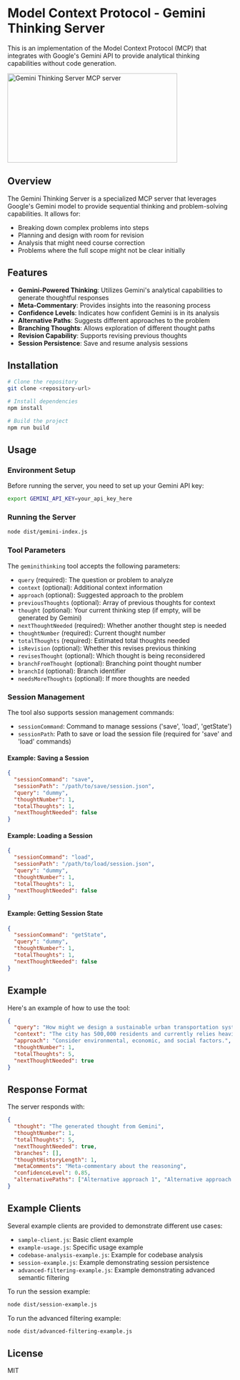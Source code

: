 # Model Context Protocol - Gemini Thinking Server

This is an implementation of the Model Context Protocol (MCP) that integrates with Google's Gemini API to provide analytical thinking capabilities without code generation.

<a href="https://glama.ai/mcp/servers/q8pdxnf129">
  <img width="380" height="200" src="https://glama.ai/mcp/servers/q8pdxnf129/badge" alt="Gemini Thinking Server MCP server" />
</a>

## Overview

The Gemini Thinking Server is a specialized MCP server that leverages Google's Gemini model to provide sequential thinking and problem-solving capabilities. It allows for:

- Breaking down complex problems into steps
- Planning and design with room for revision
- Analysis that might need course correction
- Problems where the full scope might not be clear initially

## Features

- **Gemini-Powered Thinking**: Utilizes Gemini's analytical capabilities to generate thoughtful responses
- **Meta-Commentary**: Provides insights into the reasoning process
- **Confidence Levels**: Indicates how confident Gemini is in its analysis
- **Alternative Paths**: Suggests different approaches to the problem
- **Branching Thoughts**: Allows exploration of different thought paths
- **Revision Capability**: Supports revising previous thoughts
- **Session Persistence**: Save and resume analysis sessions

## Installation

```bash
# Clone the repository
git clone <repository-url>

# Install dependencies
npm install

# Build the project
npm run build
```

## Usage

### Environment Setup

Before running the server, you need to set up your Gemini API key:

```bash
export GEMINI_API_KEY=your_api_key_here
```

### Running the Server

```bash
node dist/gemini-index.js
```

### Tool Parameters

The `geminithinking` tool accepts the following parameters:

- `query` (required): The question or problem to analyze
- `context` (optional): Additional context information
- `approach` (optional): Suggested approach to the problem
- `previousThoughts` (optional): Array of previous thoughts for context
- `thought` (optional): Your current thinking step (if empty, will be generated by Gemini)
- `nextThoughtNeeded` (required): Whether another thought step is needed
- `thoughtNumber` (required): Current thought number
- `totalThoughts` (required): Estimated total thoughts needed
- `isRevision` (optional): Whether this revises previous thinking
- `revisesThought` (optional): Which thought is being reconsidered
- `branchFromThought` (optional): Branching point thought number
- `branchId` (optional): Branch identifier
- `needsMoreThoughts` (optional): If more thoughts are needed

### Session Management

The tool also supports session management commands:

- `sessionCommand`: Command to manage sessions ('save', 'load', 'getState')
- `sessionPath`: Path to save or load the session file (required for 'save' and 'load' commands)

#### Example: Saving a Session

```json
{
  "sessionCommand": "save",
  "sessionPath": "/path/to/save/session.json",
  "query": "dummy",
  "thoughtNumber": 1,
  "totalThoughts": 1,
  "nextThoughtNeeded": false
}
```

#### Example: Loading a Session

```json
{
  "sessionCommand": "load",
  "sessionPath": "/path/to/load/session.json",
  "query": "dummy",
  "thoughtNumber": 1,
  "totalThoughts": 1,
  "nextThoughtNeeded": false
}
```

#### Example: Getting Session State

```json
{
  "sessionCommand": "getState",
  "query": "dummy",
  "thoughtNumber": 1,
  "totalThoughts": 1,
  "nextThoughtNeeded": false
}
```

## Example

Here's an example of how to use the tool:

```json
{
  "query": "How might we design a sustainable urban transportation system?",
  "context": "The city has 500,000 residents and currently relies heavily on personal vehicles.",
  "approach": "Consider environmental, economic, and social factors.",
  "thoughtNumber": 1,
  "totalThoughts": 5,
  "nextThoughtNeeded": true
}
```

## Response Format

The server responds with:

```json
{
  "thought": "The generated thought from Gemini",
  "thoughtNumber": 1,
  "totalThoughts": 5,
  "nextThoughtNeeded": true,
  "branches": [],
  "thoughtHistoryLength": 1,
  "metaComments": "Meta-commentary about the reasoning",
  "confidenceLevel": 0.85,
  "alternativePaths": ["Alternative approach 1", "Alternative approach 2"]
}
```

## Example Clients

Several example clients are provided to demonstrate different use cases:

- `sample-client.js`: Basic client example
- `example-usage.js`: Specific usage example
- `codebase-analysis-example.js`: Example for codebase analysis
- `session-example.js`: Example demonstrating session persistence
- `advanced-filtering-example.js`: Example demonstrating advanced semantic filtering

To run the session example:

```bash
node dist/session-example.js
```

To run the advanced filtering example:

```bash
node dist/advanced-filtering-example.js
```

## License

MIT